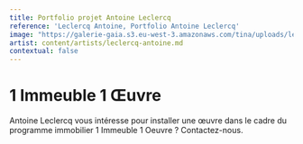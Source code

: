 ```yaml
---
title: Portfolio projet Antoine Leclercq
reference: 'Leclercq Antoine, Portfolio Antoine Leclercq'
image: "https://galerie-gaia.s3.eu-west-3.amazonaws.com/tina/uploads/leclercq-antoine/GAIÌ\x88A STUDIO LECLERCQ_page-0001.jpg"
artist: content/artists/leclercq-antoine.md
contextual: false
---
```


# 1 Immeuble 1 Œuvre 

Antoine Leclercq vous intéresse pour installer une œuvre dans le cadre du  programme immobilier 1 Immeuble 1 Oeuvre ? Contactez-nous.
